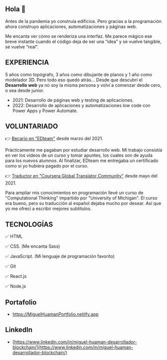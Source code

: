 ## Hola 👋

Antes de la pandemia yo construía edificios. Pero gracias a la programación ahora construyo aplicaciones, automatizaciones y páginas web.

Me encanta ver cómo se renderiza una interfaz. Me parece mágico ese breve instante cuando el código deja de ser una “idea” y se vuelve tangible, se vuelve “real”.

## EXPERIENCIA

5 años como topógrafo, 3 años como dibujante de planos y 1 año como modelador 3D. Pero todo eso quedó atrás...
Desde que descubrí el **Desarrollo web** ya no soy la misma persona y volví a comenzar desde cero, o sea desde junior.

- 2021: Desarrollo de páginas web y testing de aplicaciones. 
- 2022: Desarrollo de aplicaciones y automatizaciones low code con Power Apps y Power Automate.

## VOLUNTARIADO

👉 [Becario en "EDteam"](https://ed.team/cursos/css-animaciones) desde marzo del 2021.

Prácticamente me pagaban por estudiar desarrollo web. Mi trabajo consistía en ver los videos de un curso y tomar apuntes, los cuales son de ayuda para los nuevos alumnos. Al finalizar, EDteam me entregaba un certificado como si yo hubiera pagado por el curso.

👉 [Traductor en "Coursera Global Translator Community"](https://translate-coursera.org/new_gtc/app/#/translator/profile/403642) desde mayo del 2021.

Para ampliar mis conocimientos en programación llevé un curso de "Computational Thinking" impartido por "University of Michigan". El curso era bueno, pero su traducción al español dejaba mucho por desear. Así que yo me ofrecí a escribir mejores subtítulos.

## TECNOLOGÍAS

✅ HTML

✅ CSS. (Me encanta Sass)

✅ JavaScript. (Mi lenguaje de programación favorito)

✅ Git

✅ React.js

✅ Node.js

## Portafolio
- https://MiguelHuamanPortfolio.netlify.app

## LinkedIn
- [https://www.linkedin.com/in/miguel-huaman-desarrollador-blockchain/](https://www.linkedin.com/in/miguel-huaman-desarrollador-blockchain/)
